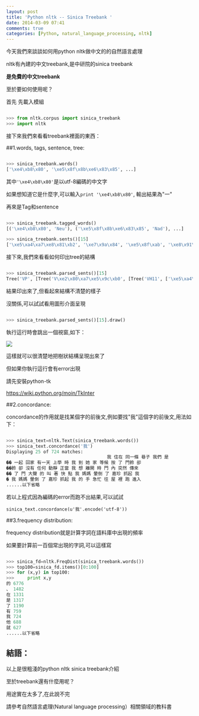 ```yaml
---
layout: post
title: 'Python nltk -- Sinica Treebank '
date: 2014-03-09 07:41
comments: true
categories: [Python, natural_language_processing, nltk]
---
```


今天我們來談談如何用python nltk做中文的的自然語言處理

nltk有內建的中文treebank,是中研院的sinica treebank

**是免費的中文treebank**

至於要如何使用呢？

首先 先載入模組


```python

>>> from nltk.corpus import sinica_treebank
>>> import nltk

```


接下來我們來看看treebank裡面的東西：

<!--more-->

##1.words, tags, sentence, tree:


```python

>>> sinica_treebank.words()
['\xe4\xb8\x80', '\xe5\x8f\x8b\xe6\x83\x85', ...]

```


其中`'\xe4\xb8\x80'`是以utf-8編碼的中文字

如果想知道它是什麼字,可以輸入`print '\xe4\xb8\x80'`, 輸出結果為"一"

再來是Tag和sentence



```python

>>> sinica_treebank.tagged_words()
[('\xe4\xb8\x80', 'Neu'), ('\xe5\x8f\x8b\xe6\x83\x85', 'Nad'), ...]

>>> sinica_treebank.sents()[15]
['\xe5\xa4\xa7\xe8\x81\xb2', '\xe7\x9a\x84', '\xe5\x8f\xab', '\xe8\x91\x97']

```


接下來,我們來看看如何印出tree的結構


```python

>>> sinica_treebank.parsed_sents()[15]
Tree('VP', [Tree('V\xe2\x80\xa7\xe5\x9c\xb0', [Tree('VH11', ['\xe5\xa4\xa7\xe8\x81\xb2']), Tree('DE', ['\xe7\x9a\x84'])]), Tree('VE2', ['\xe5\x8f\xab']), Tree('Di', ['\xe8\x91\x97'])])

```


結果印出來了,但看起來結構不清楚的樣子

沒關係,可以試試看用圖形介面呈現


```python

>>> sinica_treebank.parsed_sents()[15].draw()

```


執行這行時會跳出一個視窗,如下：

<img src="http://lh6.googleusercontent.com/-Q67OFohObtk/UyGbLZ9ayeI/AAAAAAAAAX4/R5vklj5bZkI/w434-h344-no/nltk0.png">

這樣就可以很清楚地把樹狀結構呈現出來了

但如果你執行這行會有error出現

請先安裝python-tk

https://wiki.python.org/moin/TkInter



##2.concordance:

concordance的作用就是找某個字的前後文,例如要找"我"這個字的前後文,用法如下：



```python

>>> sinica_text=nltk.Text(sinica_treebank.words())
>>> sinica_text.concordance('我')
Displaying 25 of 724 matches:
                                      我 住在 同一條 巷子 我們 是 
�� 一起 回家 有一天 上學 時 我 到 她 家 等候 按 了 門鈴 卻
��鈴 卻 沒有 任何 動靜 正當 我 想 離開 時 門 內 突然 傳來 
�� 了 門 大聲 的 叫 著 快 點 我 媽媽 暈倒 了 嘉珍 抓起 我 
� 我 媽媽 暈倒 了 嘉珍 抓起 我 的 手 急忙 往 屋 裡 跑 進入
......以下省略

```


若以上程式因為編碼的error而跑不出結果,可以試試

`sinica_text.concordance(u'我'.encode('utf-8'))`


##3.frequency distribution:


frequency distribution就是計算字詞在語料庫中出現的頻率

如果要計算前一百個常出現的字詞,可以這樣寫



```python

>>> sinica_fd=nltk.FreqDist(sinica_treebank.words())
>>> top100=sinica_fd.items()[0:100]
>>> for (x,y) in top100:
>>> 	print x,y
的 6776
、 1482
在 1331
是 1317
了 1190
有 759
我 724
他 688
就 627
......以下省略

```


## 結語：

以上是很粗淺的python nltk sinica treebank介紹

至於treebank還有什麼用呢？

用途實在太多了,在此說不完

請參考自然語言處理(Natural language processing）相關領域的教科書

